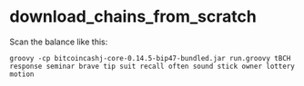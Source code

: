 # download_chains_from_scratch

Scan the balance like this:

```
groovy -cp bitcoincashj-core-0.14.5-bip47-bundled.jar run.groovy tBCH response seminar brave tip suit recall often sound stick owner lottery motion
```

